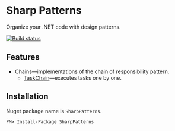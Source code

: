 # Sharp Patterns
Organize your .NET code with design patterns.

[![Build status](https://ci.appveyor.com/api/projects/status/rkv4b6h0lhe7nltd?svg=true)](https://ci.appveyor.com/project/slavikdev/sharp-patterns)

## Features
* Chains&mdash;implementations of the chain of responsibility pattern.
	* [TaskChain](https://github.com/slavikdev/sharp-patterns/wiki/TaskChain)&mdash;executes tasks one by one.

## Installation
Nuget package name is `SharpPatterns`.
```
PM> Install-Package SharpPatterns
```
